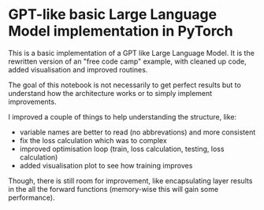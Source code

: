 # GPT-like basic Large Language Model implementation in PyTorch

This is a basic implementation of a GPT like Large Language Model. It is the rewritten version of an "free code camp" example, with cleaned up code, added visualisation and improved routines. 

The goal of this notebook is not necessarily to get perfect results but to understand how the architecture works or to simply implement improvements.

I improved a couple of things to help understanding the structure, like:
- variable names are better to read (no abbrevations) and more consistent
- fix the loss calculation which was to complex
- improved optimisation loop (train, loss calculation, testing, loss calculation)
- added visualisation plot to see how training improves

Though, there is still room for improvement, like encapsulating layer results in the all the forward functions (memory-wise this will gain some performance). 
